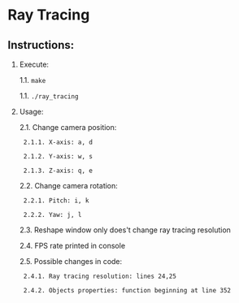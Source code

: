 # Ray Tracing

## Instructions:

1. Execute:

    1.1. `make`

    1.1. `./ray_tracing`

2. Usage:

    2.1. Change camera position:

        2.1.1. X-axis: a, d

        2.1.2. Y-axis: w, s

        2.1.3. Z-axis: q, e

    2.2. Change camera rotation:

        2.2.1. Pitch: i, k

        2.2.2. Yaw: j, l

    2.3. Reshape window only does't change ray tracing resolution

    2.4. FPS rate printed in console

    2.5. Possible changes in code:

        2.4.1. Ray tracing resolution: lines 24,25

        2.4.2. Objects properties: function beginning at line 352 

